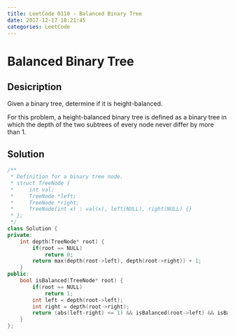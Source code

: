 ```yaml
---
title: LeetCode 0110 - Balanced Binary Tree
date: 2017-12-17 18:21:45
categories: LeetCode
---
```

# Balanced Binary Tree #

<!--more-->

## Desicription ##

Given a binary tree, determine if it is height-balanced.

For this problem, a height-balanced binary tree is defined as a binary tree in which the depth of the two subtrees of every node never differ by more than 1.

## Solution ##

```cpp
/**
 * Definition for a binary tree node.
 * struct TreeNode {
 *     int val;
 *     TreeNode *left;
 *     TreeNode *right;
 *     TreeNode(int x) : val(x), left(NULL), right(NULL) {}
 * };
 */
class Solution {
private:
    int depth(TreeNode* root) {
        if(root == NULL)
            return 0;
        return max(depth(root->left), depth(root->right)) + 1;
    }
public:
    bool isBalanced(TreeNode* root) {
        if(root == NULL)
            return 1;
        int left = depth(root->left);
        int right = depth(root->right);
        return (abs(left-right) <= 1) && isBalanced(root->left) && isBalanced(root->right);
    }
};
```